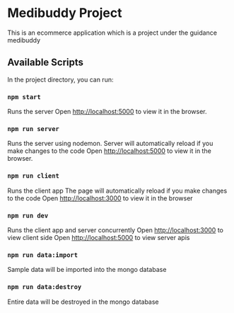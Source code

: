 # Medibuddy Project

This is an ecommerce application which is a project under the guidance medibuddy

## Available Scripts

In the project directory, you can run:

### `npm start`

Runs the server
Open [http://localhost:5000](http://localhost:5000) to view it in the browser.

### `npm run server`

Runs the server using nodemon.
Server will automatically reload if you make changes to the code
Open [http://localhost:5000](http://localhost:5000) to view it in the browser.

### `npm run client`

Runs the client app
The page will automatically reload if you make changes to the code
Open [http://localhost:3000](http://localhost:3000) to view it in the browser

### `npm run dev`

Runs the client app and server concurrently
Open [http://localhost:3000](http://localhost:3000) to view client side
Open [http://localhost:5000](http://localhost:5000) to view server apis

### `npm run data:import`

Sample data will be imported into the mongo database

### `npm run data:destroy`

Entire data will be destroyed in the mongo database
